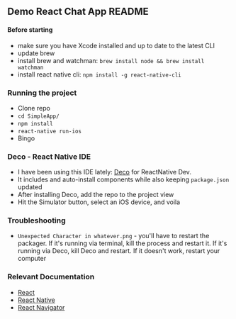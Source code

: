 ## Demo React Chat App README

#### Before starting
- make sure you have Xcode installed and up to date to the latest CLI
- update brew
- install brew and watchman: `brew install node && brew install watchman`
- install react native cli: `npm install -g react-native-cli`

### Running the project
- Clone repo
- `cd SimpleApp/`
- `npm install`
- `react-native run-ios`
- Bingo

### Deco - React Native IDE
- I have been using this IDE lately: [Deco](https://www.decoide.org/) for ReactNative Dev.
- It includes and auto-install components while also keeping `package.json` updated
- After installing Deco, add the repo to the project view
- Hit the Simulator button, select an iOS device, and voila

### Troubleshooting
- `Unexpected Character in whatever.png` - you'll have to restart the packager. If it's running via terminal, kill the process and restart it. If it's running via Deco, kill Deco and restart. If it doesn't work, restart your computer


### Relevant Documentation
- [React](https://facebook.github.io/react/)
- [React Native](https://facebook.github.io/react-native/)
- [React Navigator](https://reactnavigation.org/)
